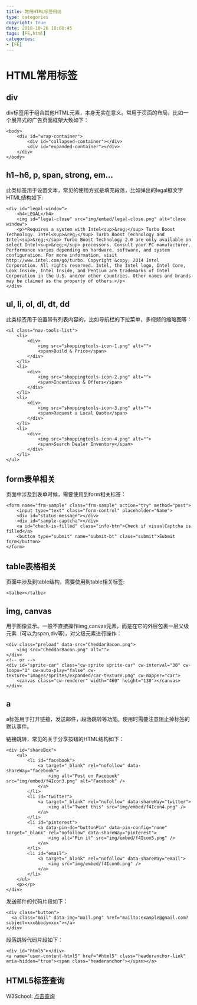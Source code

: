 ```yaml
---
title: 常用HTML标签归纳
type: categories
copyright: true
date: 2018-10-26 18:08:45
tags: [FE,html]
categories: 
- [FE]
---
```




# HTML常用标签

## div

div标签用于组合其他HTML元素，本身无实在意义。常用于页面的布局，比如一个展开式的广告页面框架大致如下：

```
<body>
    <div id="wrap-container">
        <div id="collapsed-container"></div>
        <div id="expanded-container"></div>
    </div>
</body>
```

<!--more-->

## h1~h6, p, span, strong, em...

此类标签用于设置文本，常见的使用方式是填充段落，比如弹出的legal框文字HTML结构如下:

```
<div id="legal-window">
    <h4>LEGAL</h4>
    <img id="legal-close" src="img/embed/legal-close.png" alt="close window">
    <p>*Requires a system with Intel<sup>&reg;</sup> Turbo Boost Technology. Intel<sup>&reg;</sup> Turbo Boost Technology and Intel<sup>&reg;</sup> Turbo Boost Technology 2.0 are only available on select Intel<sup>&reg;</sup> processors. Consult your PC manufacturer. Performance varies depending on hardware, software, and system configuration. For more information, visit http://www.intel.com/go/turbo. Copyright &copy; 2014 Intel Corporation. All rights reserved. Intel, the Intel logo, Intel Core, Look Inside, Intel Inside, and Pentium are trademarks of Intel Corporation in the U.S. and/or other countries. Other names and brands may be claimed as the property of others.</p>
</div>
```

## ul, li, ol, dl, dt, dd

此类标签用于设置带有列表内容的，比如导航栏的下拉菜单，多视频的缩略图等：

```
<ul class="nav-tools-list">
    <li>
        <div>
            <img src="shoppingtools-icon-1.png" alt="">
            <span>Build & Price</span>
        </div>
    </li>
    <li>
        <div>
            <img src="shoppingtools-icon-2.png" alt="">
            <span>Incentives & Offers</span>
        </div>
    </li>
    <li>
        <div>
            <img src="shoppingtools-icon-3.png" alt="">
            <span>Request a Local Quote</span>
        </div>
    </li>
    <li>
        <div>
            <img src="shoppingtools-icon-4.png" alt="">
            <span>Search Dealer Inventory</span>
        </div>
    </li>
</ul>
```

## form表单相关

页面中涉及到表单时候，需要使用到form相关标签：

```
<form name="frm-sample" class="frm-sample" action="try" method="post">
    <input type="text" class="form-control" placeholder="Name">
    <div id="status-message"></div>
    <div id="sample-captcha"></div>
    <a id="check-is-filled" class="info-btn">Check if visualCaptcha is filled</a>
    <button type="submit" name="submit-bt" class="submit">Submit form</button>
</form>
```

## table表格相关

页面中涉及到table结构，需要使用到table相关标签:

```
<talbe></talbe>
```

## img, canvas

用于图像显示。一般不直接操作img,canvas元素，而是在它的外层包裹一层父级元素（可以为span,div等)，对父级元素进行操作：

```
<div class="preload" data-src="CheddarBacon.png">
    <img src="CheddarBacon.png" alt="">
</div>
<!-- or -->
<div id="sprite-car" class="cw-sprite sprite-car" cw-interval="30" cw-loops="1" cw-auto-play="false" cw-texture="images/sprites/expanded/car-texture.png" cw-mapper="car">
    <canvas class="cw-renderer" width="460" height="130"></canvas>
</div>
```

## a

a标签用于打开链接，发送邮件，段落跳转等功能。使用时需要注意阻止掉标签的默认事件。

链接跳转，常见的关于分享按钮的HTML结构如下：

```
<div id="shareBox">
    <ul>
        <li id="facebook">
            <a target="_blank" rel="nofollow" data-shareWay="facebook">
                <img alt="Post on Facebook" src="img/embed/f4Icon3.png" alt="Facebook" />
            </a>
        </li>
        <li id="twitter">
            <a target="_blank" rel="nofollow" data-shareWay="twitter">
                <img alt="Tweet this" src="img/embed/f4Icon4.png" />
            </a>
        </li>
        <li id="pinterest">
            <a data-pin-do="buttonPin" data-pin-config="none" target="_blank" rel="nofollow" data-shareWay="pinterest">
                <img alt="Pin it" src="img/embed/f4Icon5.png" />
            </a>
        </li>
        <li id="email">
            <a target="_blank" rel="nofollow" data-shareWay="email">
                <img src="img/embed/f4Icon6.png" />
            </a>
        </li>
    </ul>
    <p></p>
</div>
```

发送邮件的代码片段如下：

```
<div class="button">
  <a class="mail" data-img="mail.png" href="mailto:example@gmail.com?subject=xxx&body=xxx"></a>
</div>
```

段落跳转代码片段如下：

```
<div id="html5"></div>
<a name="user-content-html5" href="#html5" class="headeranchor-link" aria-hidden="true"><span class="headeranchor"></span></a>
```

## HTML5标签查询

W3School: [点击查询](http://www.w3schools.com/tags/default.asp)